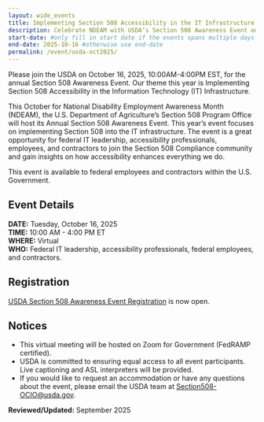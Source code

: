 ```yaml
---
layout: wide_events
title: Implementing Section 508 Accessibility in the IT Infrastructure | Webinar
description: Celebrate NDEAM with USDA’s Section 508 Awareness Event on Oct 16, 2025. Learn how to implement IT accessibility. Open to federal employees & contractors.
start-date: #only fill in start date if the events spans multiple days
end-date: 2025-10-16 #otherwise use end-date
permalink: /event/usda-oct2025/
---
```

Please join the USDA on October 16, 2025, 10:00AM-4:00PM EST, for the annual Section 508 Awareness Event. Our theme this year is Implementing Section 508 Accessibility in the Information Technology (IT) Infrastructure.

This October for National Disability Employment Awareness Month (NDEAM), the U.S. Department of Agriculture’s Section 508 Program Office will host its Annual Section 508 Awareness Event. This year’s event focuses on implementing Section 508 into the IT infrastructure. The event is a great opportunity for federal IT leadership, accessibility professionals, employees, and contractors to join the Section 508 Compliance community and gain insights on how accessibility enhances everything we do.

This event is available to federal employees and contractors within the U.S. Government.

## Event Details
**DATE:** Tuesday, October 16, 2025  
**TIME:** 10:00 AM - 4:00 PM ET  
**WHERE:** Virtual  
**WHO:** Federal IT leadership, accessibility professionals, federal employees, and contractors.

## Registration
<a href="https://www.zoomgov.com/webinar/register/WN_pKssniKUTjO4nc88vYtnxg#/registration" target="_blank" class="usa-link--external">USDA Section 508 Awareness Event Registration</a> is now open.

## Notices
* This virtual meeting will be hosted on Zoom for Government (FedRAMP certified).
* USDA is committed to ensuring equal access to all event participants. Live captioning and ASL interpreters will be provided. 
* If you would like to request an accommodation or have any questions about the event, please email the USDA team at <Section508-OCIO@usda.gov>.

**Reviewed/Updated:** September 2025
